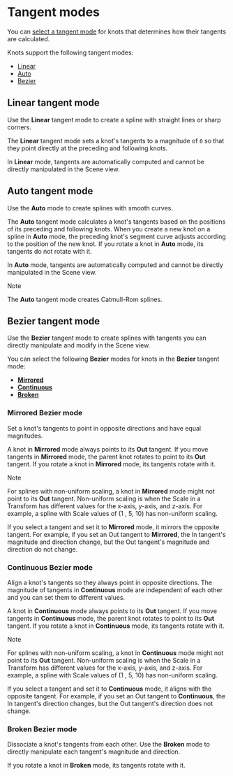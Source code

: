 # Tangent modes
 
You can [select a tangent mode](select-tangent-mode.md) for knots that determines how their tangents are calculated. 

Knots support the following tangent modes:

* [Linear](#linear-tangent-mode) 
* [Auto](#auto-tangent-mode)
* [Bezier](#bezier-tangent-mode)
 
 
## Linear tangent mode

Use the **Linear** tangent mode to create a spline with straight lines or sharp corners. 

The **Linear** tangent mode sets a knot's tangents to a magnitude of `0` so that they point directly at the preceding and following knots.  

In **Linear** mode, tangents are automatically computed and cannot be directly manipulated in the Scene view. 

## Auto tangent mode

Use the **Auto** mode to create splines with smooth curves. 

The **Auto** tangent mode calculates a knot's tangents based on the positions of its preceding and following knots. When you create a new knot on a spline in **Auto** mode, the preceding knot's segment curve adjusts according to the position of the new knot. If you rotate a knot in **Auto** mode, its tangents do not rotate with it. 

In **Auto** mode, tangents are automatically computed and cannot be directly manipulated in the Scene view. 

> [!NOTE]
> The **Auto** tangent mode creates Catmull-Rom splines. 


## Bezier tangent mode

Use the **Bezier** tangent mode to create splines with tangents you can directly manipulate and modify in the Scene view. 

You can select the following **Bezier** modes for knots in the **Bezier** tangent mode: 

* [**Mirrored**](#mirrored-bezier-mode)
* [**Continuous**](#continuous-bezier-mode)
* [**Broken**](#broken-bezier-moode)

### Mirrored Bezier mode

Set a knot's tangents to point in opposite directions and have equal magnitudes. 

A knot in **Mirrored** mode always points to its **Out** tangent. If you move tangents in **Mirrored** mode, the parent knot rotates to point to its **Out** tangent. If you rotate a knot in **Mirrored** mode, its tangents rotate with it. 

> [!NOTE]
> For splines with non-uniform scaling, a knot in **Mirrored** mode might not point to its **Out** tangent. Non-uniform scaling is when the Scale in a Transform has different values for the x-axis, y-axis, and z-axis. For example, a spline with Scale values of (1 , 5, 10) has non-uniform scaling. 

If you select a tangent and set it to **Mirrored** mode, it mirrors the opposite tangent. For example, if you set an Out tangent to **Mirrored**, the In tangent's magnitude and direction change, but the Out tangent's magnitude and direction do not change.

### Continuous Bezier mode

Align a knot's tangents so they always point in opposite directions. The magnitude of tangents in **Continuous** mode are independent of each other and you can set them to different values. 

A knot in **Continuous** mode always points to its **Out** tangent. If you move tangents in **Continuous** mode, the parent knot rotates to point to its **Out** tangent. If you rotate a knot in **Continuous** mode, its tangents rotate with it.

> [!NOTE]
> For splines with non-uniform scaling, a knot in **Continuous** mode might not point to its **Out** tangent. Non-uniform scaling is when the Scale in a Transform has different values for the x-axis, y-axis, and z-axis. For example, a spline with Scale values of (1 , 5, 10) has non-uniform scaling. 

If you select a tangent and set it to **Continuous** mode, it aligns with the opposite tangent. For example, if you set an Out tangent to **Continuous**, the In tangent's direction changes, but the Out tangent's direction does not change.

### Broken Bezier mode

Dissociate a knot's tangents from each other. Use the **Broken** mode to  directly manipulate each tangent's magnitude and direction.

If you rotate a knot in **Broken** mode, its tangents rotate with it. 

